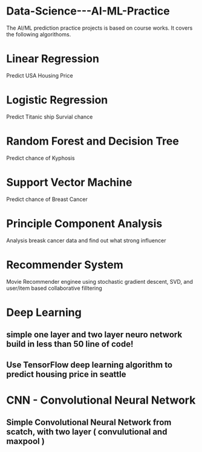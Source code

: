 # Data-Science---AI-ML-Practice
The AI/ML prediction practice projects is based on course works. It covers the following algorithoms.

# Linear Regression
Predict USA Housing Price 

# Logistic Regression
Predict Titanic ship Survial chance

# Random Forest and Decision Tree
Predict chance of Kyphosis

# Support Vector Machine
Predict chance of Breast Cancer 

# Principle Component Analysis
Analysis breask cancer data and find out what strong influencer

# Recommender System 
Movie Recommender enginee using stochastic gradient descent, SVD, and user/item based collaborative filltering

# Deep Learning
## simple one layer and two layer neuro network build in less than 50 line of code!
## Use TensorFlow deep learning algorithm to predict housing price in seattle

# CNN - Convolutional Neural Network
##  Simple Convolutional Neural Network from scatch, with two layer ( convulutional and maxpool )
